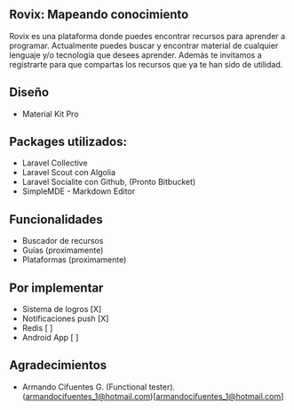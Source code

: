 ## Rovix: Mapeando conocimiento
Rovix es una plataforma donde puedes encontrar recursos para aprender a programar.
Actualmente puedes buscar y encontrar material de cualquier lenguaje y/o tecnología
que desees aprender. Además te invitamos a registrarte para que compartas los recursos
que ya te han sido de utilidad.

**Diseño**
-
- Material Kit Pro

**Packages utilizados:**
-
- Laravel Collective
- Laravel Scout con Algolia
- Laravel Socialite con Github, (Pronto Bitbucket)
- SimpleMDE - Markdown Editor

**Funcionalidades**
-
- Buscador de recursos
- Guías (proximamente)
- Plataformas (proximamente)


**Por implementar**
-
- Sistema de logros [X]
- Notificaciones push [X]
- Redis [ ]
- Android App  [ ]

**Agradecimientos**
-
- Armando Cifuentes G. (Functional tester). (armandocifuentes_1@hotmail.com)[armandocifuentes_1@hotmail.com]

